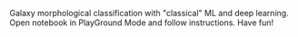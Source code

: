 Galaxy morphological classification with "classical" ML and deep learning. Open notebook in PlayGround Mode and follow instructions. Have fun!
